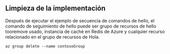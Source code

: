 ## <a name="clean-up-deployment"></a>Limpieza de la implementación 

Después de ejecutar el ejemplo de secuencia de comandos de hello, el comando de seguimiento de hello puede ser grupo de recursos de hello tooremove usado, instancia de caché en Redis de Azure y cualquier recurso relacionado en el grupo de recursos de Hola.

```azurecli
az group delete --name contosoGroup
```